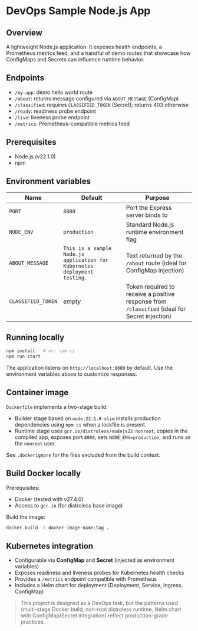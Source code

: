 # DevOps Sample Node.js App

## Overview

A lightweight Node.js application. It exposes health endpoints, a Prometheus metrics feed, and a handful of demo routes that showcase how ConfigMaps and Secrets can influence runtime behavior.

## Endpoints

- `/my-app`: demo hello world route
- `/about`: returns message configured via `ABOUT_MESSAGE` (ConfigMap)
- `/classified`: requires `CLASSIFIED_TOKEN` (Secret); returns 403 otherwise
- `/ready`: readiness probe endpoint
- `/live`: liveness probe endpoint
- `/metrics`: Prometheus-compatible metrics feed

## Prerequisites

- Node.js (v22.1.0)
- npm

## Environment variables

| Name | Default | Purpose |
| ---- | ------- | ------- |
| `PORT` | `8080` | Port the Express server binds to |
| `NODE_ENV` | `production` | Standard Node.js runtime environment flag |
| `ABOUT_MESSAGE` | `This is a sample Node.js application for Kubernetes deployment testing.` | Text returned by the `/about` route (ideal for ConfigMap injection) |
| `CLASSIFIED_TOKEN` | _empty_ | Token required to receive a positive response from `/classified` (ideal for Secret injection) |

## Running locally

```bash
npm install   # or: npm ci
npm run start
```

The application listens on `http://localhost:8080` by default. Use the environment variables above to customize responses.

## Container image

`Dockerfile` implements a two-stage build:

- Builder stage based on `node:22.1.0-slim` installs production dependencies using `npm ci` when a lockfile is present.
- Runtime stage uses `gcr.io/distroless/nodejs22:nonroot`, copies in the compiled app, exposes port `8080`, sets `NODE_ENV=production`, and runs as the `nonroot` user.

See `.dockerignore` for the files excluded from the build context.

## Build Docker locally

Prerequisites:

- Docker (tested with v27.4.0)
- Access to `gcr.io` (for distroless base image)

Build the image:

```bash
docker build -t docker-image-name:tag .
```

## Kubernetes integration

- Configurable via **ConfigMap** and **Secret** (injected as environment variables)
- Exposes readiness and liveness probes for Kubernetes health checks
- Provides a `/metrics` endpoint compatible with Prometheus
- Includes a Helm chart for deployment (Deployment, Service, Ingress, ConfigMap)

> This project is designed as a DevOps task, but the patterns used (multi-stage Docker build, non-root distroless runtime, Helm chart with ConfigMap/Secret integration) reflect production-grade practices.
